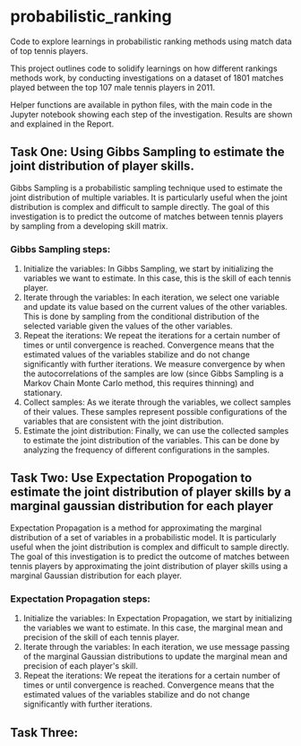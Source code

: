 # probabilistic_ranking
Code to explore learnings in probabilistic ranking methods using match data of top tennis players.

This project outlines code to solidify learnings on how different rankings methods work, by conducting investigations on a dataset of 1801 matches played between the top 107 male tennis players in 2011.

Helper functions are available in python files, with the main code in the Jupyter notebook showing each step of the investigation. Results are shown and explained in the Report.

## Task One: Using Gibbs Sampling to estimate the joint distribution of player skills.

Gibbs Sampling is a probabilistic sampling technique used to estimate the joint distribution of multiple variables. It is particularly useful when the joint distribution is complex and difficult to sample directly. The goal of this investigation is to predict the outcome of matches between tennis players by sampling from a developing skill matrix.

### Gibbs Sampling steps:
1. Initialize the variables: In Gibbs Sampling, we start by initializing the variables we want to estimate. In this case, this is the skill of each tennis player.
2. Iterate through the variables: In each iteration, we select one variable and update its value based on the current values of the other variables. This is done by sampling from the conditional distribution of the selected variable given the values of the other variables.
3. Repeat the iterations: We repeat the iterations for a certain number of times or until convergence is reached. Convergence means that the estimated values of the variables stabilize and do not change significantly with further iterations. We measure convergence by when the autocorrelations of the samples are low (since Gibbs Sampling is a Markov Chain Monte Carlo method, this requires thinning) and stationary.
4. Collect samples: As we iterate through the variables, we collect samples of their values. These samples represent possible configurations of the variables that are consistent with the joint distribution.
5. Estimate the joint distribution: Finally, we can use the collected samples to estimate the joint distribution of the variables. This can be done by analyzing the frequency of different configurations in the samples.

## Task Two: Use Expectation Propogation to estimate the joint distribution of player skills by a marginal gaussian distribution for each player

Expectation Propagation is a method for approximating the marginal distribution of a set of variables in a probabilistic model. It is particularly useful when the joint distribution is complex and difficult to sample directly. The goal of this investigation is to predict the outcome of matches between tennis players by approximating the joint distribution of player skills using a marginal Gaussian distribution for each player.

### Expectation Propagation steps:
1. Initialize the variables: In Expectation Propagation, we start by initializing the variables we want to estimate. In this case, the marginal mean and precision of the skill of each tennis player.
2. Iterate through the variables: In each iteration, we use message passing of the marginal Gaussian distributions to update the marginal mean and precision of each player's skill.
3. Repeat the iterations: We repeat the iterations for a certain number of times or until convergence is reached. Convergence means that the estimated values of the variables stabilize and do not change significantly with further iterations.

## Task Three: 